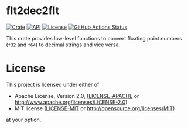 # flt2dec2flt

[![Crate](https://img.shields.io/crates/v/flt2dec2flt.svg)](https://crates.io/crates/flt2dec2flt)
[![API](https://docs.rs/flt2dec2flt/badge.svg)](https://docs.rs/flt2dec2flt)
[![License](https://img.shields.io/crates/l/flt2dec2flt.svg)](https://github.com/eduardosm/rust-flt2dec2flt#license)
[![GitHub Actions Status](https://github.com/eduardosm/rust-flt2dec2flt/workflows/CI/badge.svg)](https://github.com/eduardosm/rust-flt2dec2flt/actions)

This crate provides low-level functions to convert floating point
numbers (`f32` and `f64`) to decimal strings and vice versa.

# License

This project is licensed under either of

 * Apache License, Version 2.0, ([LICENSE-APACHE](LICENSE-APACHE) or
   http://www.apache.org/licenses/LICENSE-2.0)
 * MIT license ([LICENSE-MIT](LICENSE-MIT) or
   http://opensource.org/licenses/MIT)

at your option.
